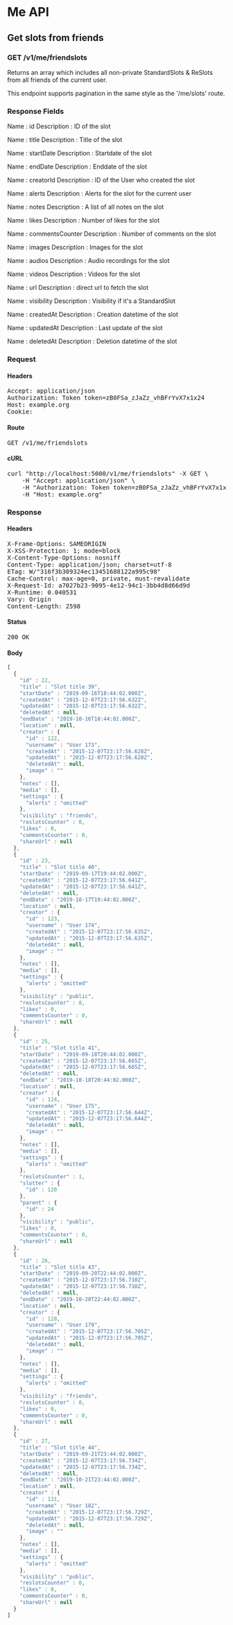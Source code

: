 # Me API

## Get slots from friends

### GET /v1/me/friendslots

Returns an array which includes all non-private StandardSlots &amp; ReSlots from all friends of the current user.

This endpoint supports pagination in the same style as the &#39;/me/slots&#39; route.

### Response Fields

Name : id
Description : ID of the slot

Name : title
Description : Title of the slot

Name : startDate
Description : Startdate of the slot

Name : endDate
Description : Enddate of the slot

Name : creatorId
Description : ID of the User who created the slot

Name : alerts
Description : Alerts for the slot for the current user

Name : notes
Description : A list of all notes on the slot

Name : likes
Description : Number of likes for the slot

Name : commentsCounter
Description : Number of comments on the slot

Name : images
Description : Images for the slot

Name : audios
Description : Audio recordings for the slot

Name : videos
Description : Videos for the slot

Name : url
Description : direct url to fetch the slot

Name : visibility
Description : Visibility if it&#39;s a StandardSlot

Name : createdAt
Description : Creation datetime of the slot

Name : updatedAt
Description : Last update of the slot

Name : deletedAt
Description : Deletion datetime of the slot

### Request

#### Headers

<pre>Accept: application/json
Authorization: Token token=zB0FSa_zJaZz_vhBFrYvX7x1x24
Host: example.org
Cookie: </pre>

#### Route

<pre>GET /v1/me/friendslots</pre>

#### cURL

<pre class="request">curl &quot;http://localhost:5000/v1/me/friendslots&quot; -X GET \
	-H &quot;Accept: application/json&quot; \
	-H &quot;Authorization: Token token=zB0FSa_zJaZz_vhBFrYvX7x1x24&quot; \
	-H &quot;Host: example.org&quot;</pre>

### Response

#### Headers

<pre>X-Frame-Options: SAMEORIGIN
X-XSS-Protection: 1; mode=block
X-Content-Type-Options: nosniff
Content-Type: application/json; charset=utf-8
ETag: W/&quot;316f3b309324ec13451688122a995c98&quot;
Cache-Control: max-age=0, private, must-revalidate
X-Request-Id: a7027b23-9095-4e12-94c1-3bb4d8d66d9d
X-Runtime: 0.040531
Vary: Origin
Content-Length: 2598</pre>

#### Status

<pre>200 OK</pre>

#### Body

```javascript
[
  {
    "id" : 22,
    "title" : "Slot title 39",
    "startDate" : "2019-09-16T18:44:02.000Z",
    "createdAt" : "2015-12-07T23:17:56.632Z",
    "updatedAt" : "2015-12-07T23:17:56.632Z",
    "deletedAt" : null,
    "endDate" : "2019-10-16T18:44:02.000Z",
    "location" : null,
    "creator" : {
      "id" : 122,
      "username" : "User 173",
      "createdAt" : "2015-12-07T23:17:56.628Z",
      "updatedAt" : "2015-12-07T23:17:56.628Z",
      "deletedAt" : null,
      "image" : ""
    },
    "notes" : [],
    "media" : [],
    "settings" : {
      "alerts" : "omitted"
    },
    "visibility" : "friends",
    "reslotsCounter" : 0,
    "likes" : 0,
    "commentsCounter" : 0,
    "shareUrl" : null
  },
  {
    "id" : 23,
    "title" : "Slot title 40",
    "startDate" : "2019-09-17T19:44:02.000Z",
    "createdAt" : "2015-12-07T23:17:56.641Z",
    "updatedAt" : "2015-12-07T23:17:56.641Z",
    "deletedAt" : null,
    "endDate" : "2019-10-17T19:44:02.000Z",
    "location" : null,
    "creator" : {
      "id" : 123,
      "username" : "User 174",
      "createdAt" : "2015-12-07T23:17:56.635Z",
      "updatedAt" : "2015-12-07T23:17:56.635Z",
      "deletedAt" : null,
      "image" : ""
    },
    "notes" : [],
    "media" : [],
    "settings" : {
      "alerts" : "omitted"
    },
    "visibility" : "public",
    "reslotsCounter" : 0,
    "likes" : 0,
    "commentsCounter" : 0,
    "shareUrl" : null
  },
  {
    "id" : 25,
    "title" : "Slot title 41",
    "startDate" : "2019-09-18T20:44:02.000Z",
    "createdAt" : "2015-12-07T23:17:56.665Z",
    "updatedAt" : "2015-12-07T23:17:56.665Z",
    "deletedAt" : null,
    "endDate" : "2019-10-18T20:44:02.000Z",
    "location" : null,
    "creator" : {
      "id" : 124,
      "username" : "User 175",
      "createdAt" : "2015-12-07T23:17:56.644Z",
      "updatedAt" : "2015-12-07T23:17:56.644Z",
      "deletedAt" : null,
      "image" : ""
    },
    "notes" : [],
    "media" : [],
    "settings" : {
      "alerts" : "omitted"
    },
    "reslotsCounter" : 1,
    "slotter" : {
      "id" : 120
    },
    "parent" : {
      "id" : 24
    },
    "visibility" : "public",
    "likes" : 0,
    "commentsCounter" : 0,
    "shareUrl" : null
  },
  {
    "id" : 26,
    "title" : "Slot title 43",
    "startDate" : "2019-09-20T22:44:02.000Z",
    "createdAt" : "2015-12-07T23:17:56.710Z",
    "updatedAt" : "2015-12-07T23:17:56.710Z",
    "deletedAt" : null,
    "endDate" : "2019-10-20T22:44:02.000Z",
    "location" : null,
    "creator" : {
      "id" : 128,
      "username" : "User 179",
      "createdAt" : "2015-12-07T23:17:56.705Z",
      "updatedAt" : "2015-12-07T23:17:56.705Z",
      "deletedAt" : null,
      "image" : ""
    },
    "notes" : [],
    "media" : [],
    "settings" : {
      "alerts" : "omitted"
    },
    "visibility" : "friends",
    "reslotsCounter" : 0,
    "likes" : 0,
    "commentsCounter" : 0,
    "shareUrl" : null
  },
  {
    "id" : 27,
    "title" : "Slot title 44",
    "startDate" : "2019-09-21T23:44:02.000Z",
    "createdAt" : "2015-12-07T23:17:56.734Z",
    "updatedAt" : "2015-12-07T23:17:56.734Z",
    "deletedAt" : null,
    "endDate" : "2019-10-21T23:44:02.000Z",
    "location" : null,
    "creator" : {
      "id" : 131,
      "username" : "User 182",
      "createdAt" : "2015-12-07T23:17:56.729Z",
      "updatedAt" : "2015-12-07T23:17:56.729Z",
      "deletedAt" : null,
      "image" : ""
    },
    "notes" : [],
    "media" : [],
    "settings" : {
      "alerts" : "omitted"
    },
    "visibility" : "public",
    "reslotsCounter" : 0,
    "likes" : 0,
    "commentsCounter" : 0,
    "shareUrl" : null
  }
]
```
